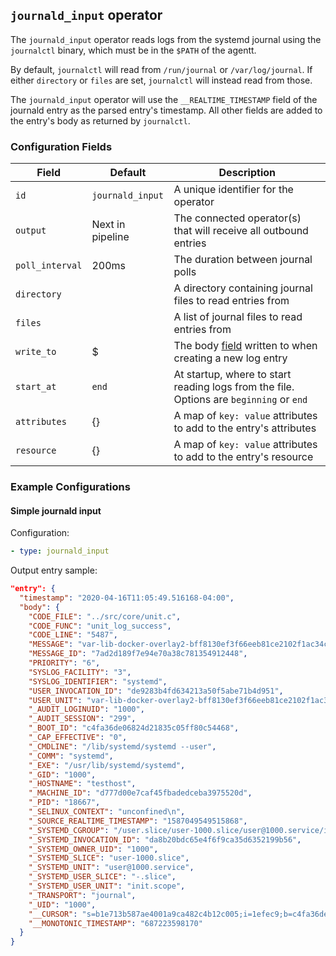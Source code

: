 ## `journald_input` operator

The `journald_input` operator reads logs from the systemd journal using the `journalctl` binary, which must be in the `$PATH` of the agentt.

By default, `journalctl` will read from `/run/journal` or `/var/log/journal`. If either `directory` or `files` are set, `journalctl` will instead read from those.

The `journald_input` operator will use the `__REALTIME_TIMESTAMP` field of the journald entry as the parsed entry's timestamp. All other fields are added to the entry's body as returned by `journalctl`.

### Configuration Fields

| Field             | Default          | Description                                                                                      |
| ---               | ---              | ---                                                                                              |
| `id`              | `journald_input` | A unique identifier for the operator                                                             |
| `output`          | Next in pipeline | The connected operator(s) that will receive all outbound entries                                 |
| `poll_interval`   | 200ms            | The duration between journal polls                                                               |
| `directory`       |                  | A directory containing journal files to read entries from                                        |
| `files`           |                  | A list of journal files to read entries from                                                     |
| `write_to`        | $                | The body [field](/docs/types/field.md) written to when creating a new log entry                |
| `start_at`        | `end`            | At startup, where to start reading logs from the file. Options are `beginning` or `end`          |
| `attributes`          | {}               | A map of `key: value` attributes to add to the entry's attributes                                        |
| `resource`        | {}               | A map of `key: value` attributes to add to the entry's resource                                      |

### Example Configurations

#### Simple journald input

Configuration:
```yaml
- type: journald_input
```

Output entry sample:
```json
"entry": {
  "timestamp": "2020-04-16T11:05:49.516168-04:00",
  "body": {
    "CODE_FILE": "../src/core/unit.c",
    "CODE_FUNC": "unit_log_success",
    "CODE_LINE": "5487",
    "MESSAGE": "var-lib-docker-overlay2-bff8130ef3f66eeb81ce2102f1ac34cfa7a10fcbd1b8ae27c6c5a1543f64ddb7-merged.mount: Succeeded.",
    "MESSAGE_ID": "7ad2d189f7e94e70a38c781354912448",
    "PRIORITY": "6",
    "SYSLOG_FACILITY": "3",
    "SYSLOG_IDENTIFIER": "systemd",
    "USER_INVOCATION_ID": "de9283b4fd634213a50f5abe71b4d951",
    "USER_UNIT": "var-lib-docker-overlay2-bff8130ef3f66eeb81ce2102f1ac34cfa7a10fcbd1b8ae27c6c5a1543f64ddb7-merged.mount",
    "_AUDIT_LOGINUID": "1000",
    "_AUDIT_SESSION": "299",
    "_BOOT_ID": "c4fa36de06824d21835c05ff80c54468",
    "_CAP_EFFECTIVE": "0",
    "_CMDLINE": "/lib/systemd/systemd --user",
    "_COMM": "systemd",
    "_EXE": "/usr/lib/systemd/systemd",
    "_GID": "1000",
    "_HOSTNAME": "testhost",
    "_MACHINE_ID": "d777d00e7caf45fbadedceba3975520d",
    "_PID": "18667",
    "_SELINUX_CONTEXT": "unconfined\n",
    "_SOURCE_REALTIME_TIMESTAMP": "1587049549515868",
    "_SYSTEMD_CGROUP": "/user.slice/user-1000.slice/user@1000.service/init.scope",
    "_SYSTEMD_INVOCATION_ID": "da8b20bdc65e4f6f9ca35d6352199b56",
    "_SYSTEMD_OWNER_UID": "1000",
    "_SYSTEMD_SLICE": "user-1000.slice",
    "_SYSTEMD_UNIT": "user@1000.service",
    "_SYSTEMD_USER_SLICE": "-.slice",
    "_SYSTEMD_USER_UNIT": "init.scope",
    "_TRANSPORT": "journal",
    "_UID": "1000",
    "__CURSOR": "s=b1e713b587ae4001a9ca482c4b12c005;i=1efec9;b=c4fa36de06824d21835c05ff80c54468;m=a001b7ec5a;t=5a369c4a3cd88;x=f9717e0b5608807b",
    "__MONOTONIC_TIMESTAMP": "687223598170"
  }
}
```
